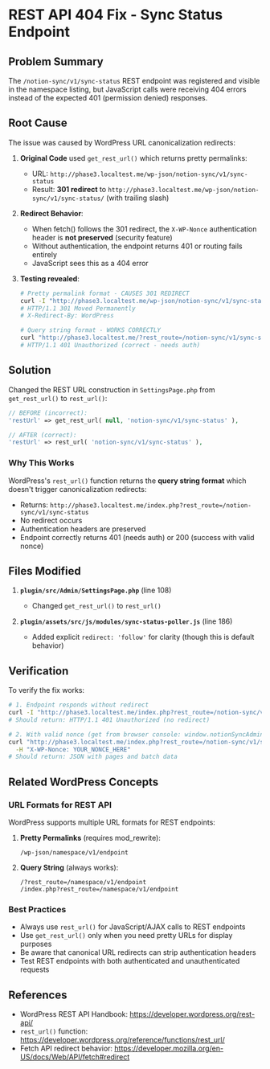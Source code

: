 # REST API 404 Fix - Sync Status Endpoint

## Problem Summary

The `/notion-sync/v1/sync-status` REST endpoint was registered and visible in the namespace listing, but JavaScript calls were receiving 404 errors instead of the expected 401 (permission denied) responses.

## Root Cause

The issue was caused by WordPress URL canonicalization redirects:

1. **Original Code** used `get_rest_url()` which returns pretty permalinks:
    - URL: `http://phase3.localtest.me/wp-json/notion-sync/v1/sync-status`
    - Result: **301 redirect** to `http://phase3.localtest.me/wp-json/notion-sync/v1/sync-status/` (with trailing slash)

2. **Redirect Behavior**:
    - When fetch() follows the 301 redirect, the `X-WP-Nonce` authentication header is **not preserved** (security feature)
    - Without authentication, the endpoint returns 401 or routing fails entirely
    - JavaScript sees this as a 404 error

3. **Testing revealed**:

    ```bash
    # Pretty permalink format - CAUSES 301 REDIRECT
    curl -I "http://phase3.localtest.me/wp-json/notion-sync/v1/sync-status"
    # HTTP/1.1 301 Moved Permanently
    # X-Redirect-By: WordPress

    # Query string format - WORKS CORRECTLY
    curl "http://phase3.localtest.me/?rest_route=/notion-sync/v1/sync-status"
    # HTTP/1.1 401 Unauthorized (correct - needs auth)
    ```

## Solution

Changed the REST URL construction in `SettingsPage.php` from `get_rest_url()` to `rest_url()`:

```php
// BEFORE (incorrect):
'restUrl' => get_rest_url( null, 'notion-sync/v1/sync-status' ),

// AFTER (correct):
'restUrl' => rest_url( 'notion-sync/v1/sync-status' ),
```

### Why This Works

WordPress's `rest_url()` function returns the **query string format** which doesn't trigger canonicalization redirects:

- Returns: `http://phase3.localtest.me/index.php?rest_route=/notion-sync/v1/sync-status`
- No redirect occurs
- Authentication headers are preserved
- Endpoint correctly returns 401 (needs auth) or 200 (success with valid nonce)

## Files Modified

1. **`plugin/src/Admin/SettingsPage.php`** (line 108)
    - Changed `get_rest_url()` to `rest_url()`

2. **`plugin/assets/src/js/modules/sync-status-poller.js`** (line 186)
    - Added explicit `redirect: 'follow'` for clarity (though this is default behavior)

## Verification

To verify the fix works:

```bash
# 1. Endpoint responds without redirect
curl -I "http://phase3.localtest.me/index.php?rest_route=/notion-sync/v1/sync-status"
# Should return: HTTP/1.1 401 Unauthorized (no redirect)

# 2. With valid nonce (get from browser console: window.notionSyncAdmin.restNonce)
curl "http://phase3.localtest.me/index.php?rest_route=/notion-sync/v1/sync-status" \
  -H "X-WP-Nonce: YOUR_NONCE_HERE"
# Should return: JSON with pages and batch data
```

## Related WordPress Concepts

### URL Formats for REST API

WordPress supports multiple URL formats for REST endpoints:

1. **Pretty Permalinks** (requires mod_rewrite):

    ```
    /wp-json/namespace/v1/endpoint
    ```

2. **Query String** (always works):
    ```
    /?rest_route=/namespace/v1/endpoint
    /index.php?rest_route=/namespace/v1/endpoint
    ```

### Best Practices

- Always use `rest_url()` for JavaScript/AJAX calls to REST endpoints
- Use `get_rest_url()` only when you need pretty URLs for display purposes
- Be aware that canonical URL redirects can strip authentication headers
- Test REST endpoints with both authenticated and unauthenticated requests

## References

- WordPress REST API Handbook: https://developer.wordpress.org/rest-api/
- `rest_url()` function: https://developer.wordpress.org/reference/functions/rest_url/
- Fetch API redirect behavior: https://developer.mozilla.org/en-US/docs/Web/API/fetch#redirect
